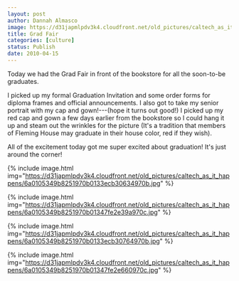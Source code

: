 ```yaml
---
layout: post
author: Dannah Almasco
image: https://d31japmlpdv3k4.cloudfront.net/old_pictures/caltech_as_it_happens/6a0105349b8251970b0133ecb3049a970b.jpg
title: Grad Fair
categories: [culture]
status: Publish
date: 2010-04-15
---
```


Today we had the Grad Fair in front of the bookstore for all the soon-to-be graduates.

I picked up my formal Graduation Invitation and some order forms for diploma frames and official announcements. I also got to take my senior portrait with my cap and gown!---(hope it turns out good!) I picked up my red cap and gown a few days earlier from the bookstore so I could hang it up and steam out the wrinkles for the picture (It's a tradition that members of Fleming House may graduate in their house color, red if they wish).

All of the excitement today got me super excited about graduation! It's just around the corner!


{% include image.html img="https://d31japmlpdv3k4.cloudfront.net/old_pictures/caltech_as_it_happens/6a0105349b8251970b0133ecb30634970b.jpg" %}

{% include image.html img="https://d31japmlpdv3k4.cloudfront.net/old_pictures/caltech_as_it_happens/6a0105349b8251970b01347fe2e39a970c.jpg" %}

{% include image.html img="https://d31japmlpdv3k4.cloudfront.net/old_pictures/caltech_as_it_happens/6a0105349b8251970b0133ecb30764970b.jpg" %}

{% include image.html img="https://d31japmlpdv3k4.cloudfront.net/old_pictures/caltech_as_it_happens/6a0105349b8251970b01347fe2e660970c.jpg" %}
